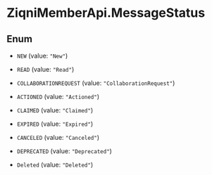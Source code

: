 # ZiqniMemberApi.MessageStatus

## Enum


* `NEW` (value: `"New"`)

* `READ` (value: `"Read"`)

* `COLLABORATIONREQUEST` (value: `"CollaborationRequest"`)

* `ACTIONED` (value: `"Actioned"`)

* `CLAIMED` (value: `"Claimed"`)

* `EXPIRED` (value: `"Expired"`)

* `CANCELED` (value: `"Canceled"`)

* `DEPRECATED` (value: `"Deprecated"`)

* `Deleted` (value: `"Deleted"`)


